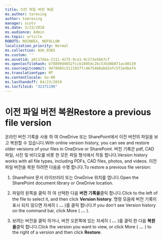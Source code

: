 ```yaml
---
title: 이전 파일 버전 복원
ms.author: toresing
author: tomresing
manager: scotv
ms.date: 3/23/2018
ms.audience: Admin
ms.topic: article
ROBOTS: NOINDEX, NOFOLLOW
localization_priority: Normal
ms.collection: Adm_O365
ms.custom: ''
ms.assetid: a8117dea-2111-4275-9ca1-9c1f3e5667cf
ms.openlocfilehash: b78899d4652fccb16054c2bc535d8b871acd0139
ms.sourcegitcommit: 9d78905c512192ffc4675468abd2efc5f2e4baf4
ms.translationtype: MT
ms.contentlocale: ko-KR
ms.lasthandoff: 04/23/2019
ms.locfileid: "32371196"
---
```

# <a name="restore-a-previous-file-version"></a><span data-ttu-id="958fd-102">이전 파일 버전 복원</span><span class="sxs-lookup"><span data-stu-id="958fd-102">Restore a previous file version</span></span>

<span data-ttu-id="958fd-103">온라인 버전 기록을 사용 하 여 OneDrive 또는 SharePoint에서 이전 버전의 파일을 보고 복원할 수 있습니다.</span><span class="sxs-lookup"><span data-stu-id="958fd-103">With online version history, you can see and restore older versions of your files in OneDrive or SharePoint.</span></span> <span data-ttu-id="958fd-104">버전 기록은 pdf, CAD 파일, 사진 및 비디오를 비롯 한 모든 파일 형식에서 작동 합니다.</span><span class="sxs-lookup"><span data-stu-id="958fd-104">Version history works with all file types, including PDFs, CAD files, photos, and videos.</span></span> <span data-ttu-id="958fd-105">이전 파일 버전을 복원 하려면 다음을 수행 합니다.</span><span class="sxs-lookup"><span data-stu-id="958fd-105">To restore a previous file version:</span></span>
  
1. <span data-ttu-id="958fd-106">SharePoint 문서 라이브러리 또는 OneDrive 위치를 엽니다.</span><span class="sxs-lookup"><span data-stu-id="958fd-106">Open the SharePoint document library or OneDrive location.</span></span>
    
2. <span data-ttu-id="958fd-107">파일의 왼쪽을 클릭 하 여 선택한 다음 **버전 기록을**클릭 합니다.</span><span class="sxs-lookup"><span data-stu-id="958fd-107">Click to the left of the file to select it, and then click **Version history**.</span></span> <span data-ttu-id="958fd-108">명령 모음에 버전 기록이 표시 되지 않으면 자세히 ( **...** )를 클릭 합니다.</span><span class="sxs-lookup"><span data-stu-id="958fd-108">If you don't see Version history on the command bar, click More ( **...** ).</span></span> 
    
3. <span data-ttu-id="958fd-109">보려는 버전을 클릭 하거나, 버전 오른쪽에 있는 자세히 ( **...** )를 클릭 한 다음 **복원을**클릭 합니다.</span><span class="sxs-lookup"><span data-stu-id="958fd-109">Click the version you want to view, or click More ( **...** ) to the right of a version and then click **Restore**.</span></span>
    

